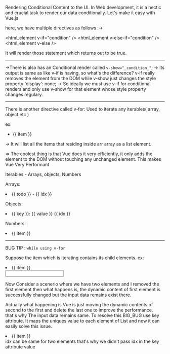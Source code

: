 Rendering Conditional Content to the UI.
In Web development, it is a hectic and crucial task to render our data conditionally.
Let's make it easy with Vue.js

here, we have multiple directives  as follows :->

<html_element  v-if="condition"  />
<html_element  v-else-if="condition"  />
<html_element  v-else />

It will render those statement which returns out to be true.

______________________________________________________________________________________________________________________

->There is also has an Conditional render called ` v-show="_condition_" `;
-> Its output is same as like v-if is having, so what's the difference? 
    v-if really removes the element from the DOM while v-show just changes the style property 'display': none;
-> So ideally we must use v-if for conditional renders and only use v-show for that element whose style property changes regulary.



______________________________________________________________________________________________________________________

There is another directive called v-for: Used to iterate any iterables( array, object etc )

ex: <ul>
        <li v-for=" item in arr "> {{ item }} </li> 
    </ul>
-> It will list all the items that residing inside arr array as a list element.

=> The coolest thing is that Vue does it very efficiently, it only adds the element to the DOM without touching any unchanged element. This makes Vue Very Performant

Iterables - Arrays, objects, Numbers

Arrays:
 <li v-for="(todo, idx) in todos" >{{ todo }} - {{ idx }} </li>

Objects:
<li v-for=" ( value, key, idx ) in { name:'shivang', age: '20'} ">{{ key }}: {{ value }} {{ idx }}</li>

Numbers:
<li v-for=" item in 10 " > {{ item }} </li>




_________________________________________________________________________________________________________________________

BUG TIP : ` while using v-for `

Suppose the item which is iterating contains its child elements.
ex: <li v-for=" (item,idx) in arr" >
        {{ item }}
        <br/>
        <input /> 
    </li>

Now Consider a scenerio where we have two elements and I removed the first element then what happens is, the dynamic content of first element is successfully changed but
the input data remains exist there.

Actually what happening is Vue is just moving the dynamic contents of second to the first and delete the last one to improve the performance. that's why The input data remains same.
To resolve this BIG_BUG use key attribute. It maps the uniques value to each element of List and now it can easily solve this issue.

<li v-for=" (item,idx) in arr" v-bind:key=" item " > {{ item }} </li>
idx can be same for two elements that's why we didn't pass idx in the key attribute value

